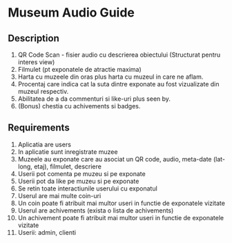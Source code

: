 Museum Audio Guide
==================

Description
-----------

1. QR Code Scan - fisier audio cu descrierea obiectului (Structurat pentru interes view) 
2. Filmulet (pt exponatele de atractie maxima)
3. Harta cu muzeele din oras plus harta cu muzeul in care ne aflam.
4. Procentaj care indica cat la suta dintre exponate au fost vizualizate din muzeul respectiv.
5. Abilitatea de a da commenturi si like-uri plus seen by. 
6. (Bonus) chestia cu achivements si badges.


Requirements
------------

1. Aplicatia are users
2. In aplicatie sunt inregistrate muzee
3. Muzeele au exponate care au asociat un QR code,  audio, meta-date (lat-long, etaj), filmulet, descriere
4. Userii pot comenta pe muzeu si pe exponate
5. Userii pot da like pe muzeu si pe exponate
6. Se retin toate interactiunile userului cu exponatul
7. Userul are mai multe coin-uri 
8. Un coin poate fi atribuit mai multor useri in functie de exponatele vizitate
9. Userul are achivements (exista o lista de achivements)
10. Un achivement poate fi atribuit mai multor useri in functie de exponatele vizitate
11. Userii: admin, clienti


